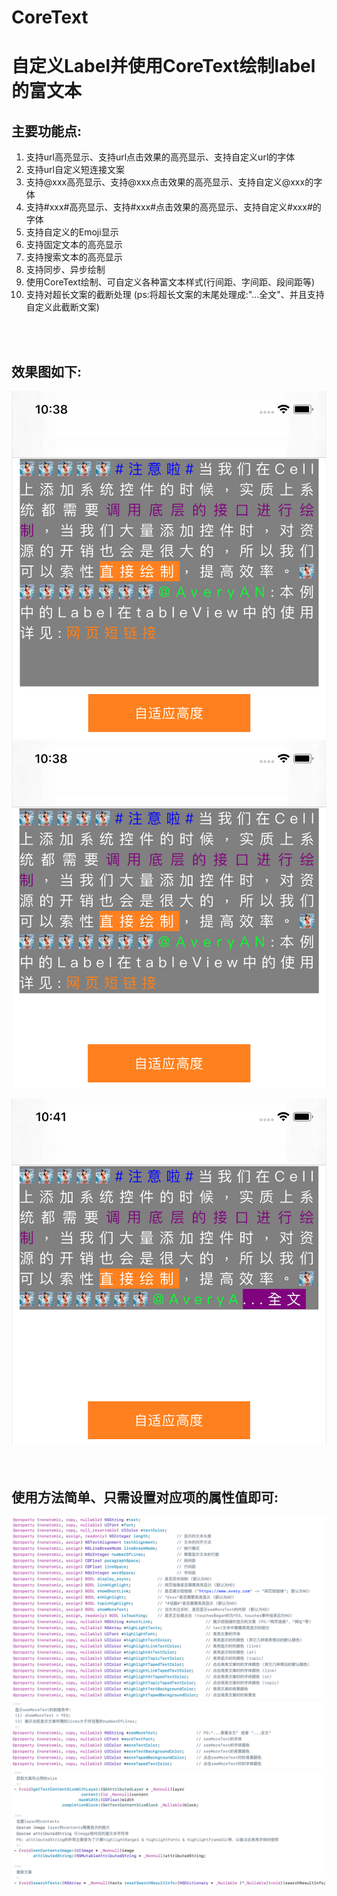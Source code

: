 # CoreText

自定义Label并使用CoreText绘制label的富文本<br>
======================================

主要功能点:<br>
--------------
1. 支持url高亮显示、支持url点击效果的高亮显示、支持自定义url的字体<br>
2. 支持url自定义短连接文案<br>
3. 支持@xxx高亮显示、支持@xxx点击效果的高亮显示、支持自定义@xxx的字体<br>
4. 支持#xxx#高亮显示、支持#xxx#点击效果的高亮显示、支持自定义#xxx#的字体<br>
5. 支持自定义的Emoji显示
6. 支持固定文本的高亮显示<br>
7. 支持搜索文本的高亮显示<br>
8. 支持同步、异步绘制<br>
9. 使用CoreText绘制、可自定义各种富文本样式(行间距、字间距、段间距等)<br>
10. 支持对超长文案的截断处理 (ps:将超长文案的末尾处理成:"...全文"、并且支持自定义此截断文案)<br>
<br>
<br>

效果图如下:<br>
------------

![基本使用](https://github.com/Avery-AN/CoreText/raw/master/DEMO_images/demo_0.png)<br>
![自适应高度](https://github.com/Avery-AN/CoreText/raw/master/DEMO_images/demo_1.png)<br>

![截断文案示例](https://github.com/Avery-AN/CoreText/raw/master/DEMO_images/demo_2.png)<br>
<br>
<br>


使用方法简单、只需设置对应项的属性值即可:<br>
------------
![示例](https://github.com/Avery-AN/CoreText/raw/master/DEMO_images/demo_3.png)<br>
![示例](https://github.com/Avery-AN/CoreText/raw/master/DEMO_images/demo_4.png)<br>
![示例](https://github.com/Avery-AN/CoreText/raw/master/DEMO_images/demo_5.png)<br>
